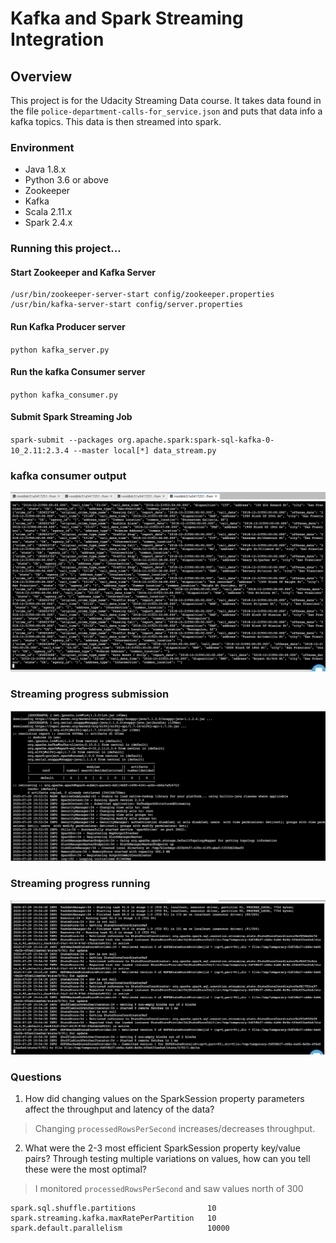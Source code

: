 # Kafka and Spark Streaming Integration

## Overview
This project is for the Udacity Streaming Data course. It takes data found in the file `police-department-calls-for_service.json` and puts that data info a kafka topics. This data is then streamed into spark.

### Environment

 - Java 1.8.x
 - Python 3.6 or above
 - Zookeeper
 - Kafka
 - Scala 2.11.x
 - Spark 2.4.x


### Running this project...
#### Start Zookeeper and Kafka Server 
```
/usr/bin/zookeeper-server-start config/zookeeper.properties
/usr/bin/kafka-server-start config/server.properties
```
#### Run Kafka Producer server
`python kafka_server.py`

#### Run the kafka Consumer server 
`python kafka_consumer.py`

#### Submit Spark Streaming Job
`spark-submit --packages org.apache.spark:spark-sql-kafka-0-10_2.11:2.3.4 --master local[*] data_stream.py`

### kafka consumer output
![Kafka console output](https://github.com/tfenton/udacity-sf-crime-stats/blob/master/screen_shot_kafka_topic.png)


### Streaming progress submission
![Streaming submission](https://github.com/tfenton/udacity-sf-crime-stats/blob/master/screen_shot_spark_submitted.png)

### Streaming progress running
![Streaming running](https://github.com/tfenton/udacity-sf-crime-stats/blob/master/screen_shot_spark_running.png)

### Questions
1. How did changing values on the SparkSession property parameters affect the throughput and latency of the data?
> Changing `processedRowsPerSecond` increases/decreases throughput.
2. What were the 2-3 most efficient SparkSession property key/value pairs? Through testing multiple variations on values, how can you tell these were the most optimal?
>I monitored `processedRowsPerSecond` and saw values north of 300
```
spark.sql.shuffle.partitions                10
spark.streaming.kafka.maxRatePerPartition   10
spark.default.parallelism                   10000
```




